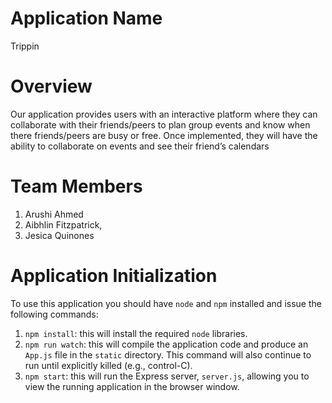 # Application Name

Trippin

# Overview

Our application provides users with an interactive platform where they can collaborate with their friends/peers to plan group events and know when there friends/peers are busy or free. Once implemented, they will have the ability to collaborate on events and see their friend’s calendars 

# Team Members
1. Arushi Ahmed
2. Aibhlin Fitzpatrick, 
3. Jesica Quinones

# Application Initialization

To use this application you should have `node` and `npm` installed and issue the following commands:

1. `npm install`: this will install the required `node` libraries.
2. `npm run watch`: this will compile the application code and produce an `App.js` file in the `static` directory. This command will also continue to run until explicitly killed (e.g., control-C).
3. `npm start`: this will run the Express server, `server.js`, allowing you to view the running application in the browser window.
